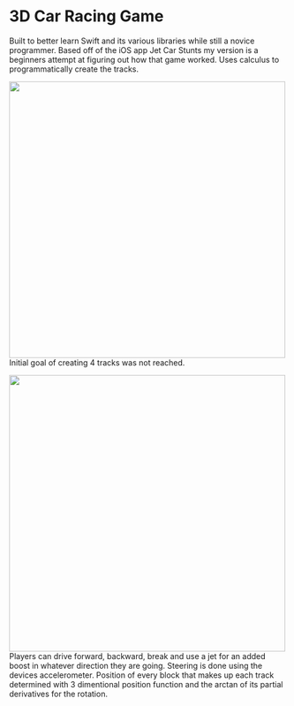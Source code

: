 #  3D Car Racing Game

Built to better learn Swift and its various libraries while still a novice programmer. Based off of the iOS app Jet Car Stunts my version is a beginners attempt at figuring out how that game worked. Uses calculus to programmatically create the tracks.

<img src="./3dTest/art/IMG_0105" align="left" width="500px"/>
 
 Initial goal of creating 4 tracks was not reached.
 
 <img src="./art/IMG_0107" align="left" width="500px"/>
 
 Players can drive forward, backward, break and use a jet for an added boost in whatever direction they are going. Steering is done using the devices accelerometer. Position of every block that makes up each track determined with 3 dimentional position function and the arctan of its partial derivatives for the rotation.


